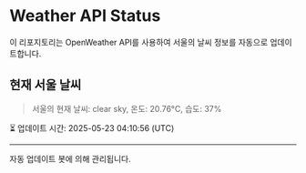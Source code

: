 
# Weather API Status

이 리포지토리는 OpenWeather API를 사용하여 서울의 날씨 정보를 자동으로 업데이트합니다.

## 현재 서울 날씨
> 서울의 현재 날씨: clear sky, 온도: 20.76°C, 습도: 37%

⏳ 업데이트 시간: 2025-05-23 04:10:56 (UTC)

---
자동 업데이트 봇에 의해 관리됩니다.

